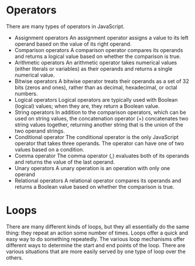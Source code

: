 # Operators 
There are many types of operators in JavaScript.
- Assignment operators
An assignment operator assigns a value to its left operand based on the value of its right operand.
- Comparison operators
A comparison operator compares its operands and returns a logical value based on whether the comparison is true.
- Arithmetic operators
 An arithmetic operator takes numerical values (either literals or variables) as their operands and returns a single numerical value.
- Bitwise operators
A bitwise operator treats their operands as a set of 32 bits (zeros and ones), rather than as decimal, hexadecimal, or octal numbers. 
- Logical operators
Logical operators are typically used with Boolean (logical) values; when they are, they return a Boolean value.
- String operators
In addition to the comparison operators, which can be used on string values, the concatenation operator (+) concatenates two string values together, returning another string that is the union of the two operand strings.
- Conditional operator
The conditional operator is the only JavaScript operator that takes three operands. The operator can have one of two values based on a condition.
- Comma operator
The comma operator (,) evaluates both of its operands and returns the value of the last operand.
- Unary operators
A unary operation is an operation with only one operand
- Relational operators
A relational operator compares its operands and returns a Boolean value based on whether the comparison is true.



# Loops
There are many different kinds of loops, but they all essentially do the same thing: they repeat an action some number of times. Loops offer a quick and easy way to do something repeatedly. The various loop mechanisms offer different ways to determine the start and end points of the loop. There are various situations that are more easily served by one type of loop over the others.





